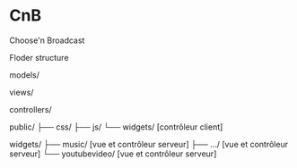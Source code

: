 # CnB
Choose'n Broadcast




Floder structure

models/

views/

controllers/

public/
├── css/
├── js/
└── widgets/ [contrôleur client]

widgets/
├── music/ [vue et contrôleur serveur]
├── .../ [vue et contrôleur serveur]
└── youtubevideo/ [vue et contrôleur serveur]